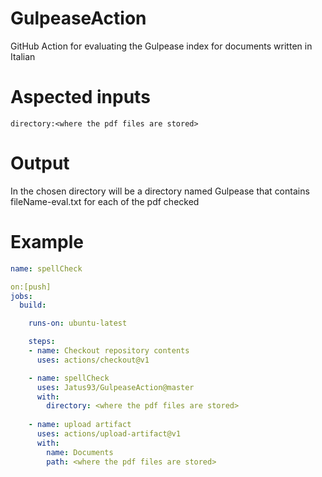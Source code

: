 # GulpeaseAction
GitHub Action for evaluating the Gulpease index for documents written in Italian

# Aspected inputs
`directory:<where the pdf files are stored>`

# Output
In the chosen directory will be a directory named Gulpease that contains fileName-eval.txt for each of the pdf checked

# Example
```yaml
name: spellCheck

on:[push]
jobs:
  build:

    runs-on: ubuntu-latest

    steps:
    - name: Checkout repository contents
      uses: actions/checkout@v1

    - name: spellCheck
      uses: Jatus93/GulpeaseAction@master
      with:
        directory: <where the pdf files are stored>
    
    - name: upload artifact
      uses: actions/upload-artifact@v1
      with:
        name: Documents
        path: <where the pdf files are stored>
```
